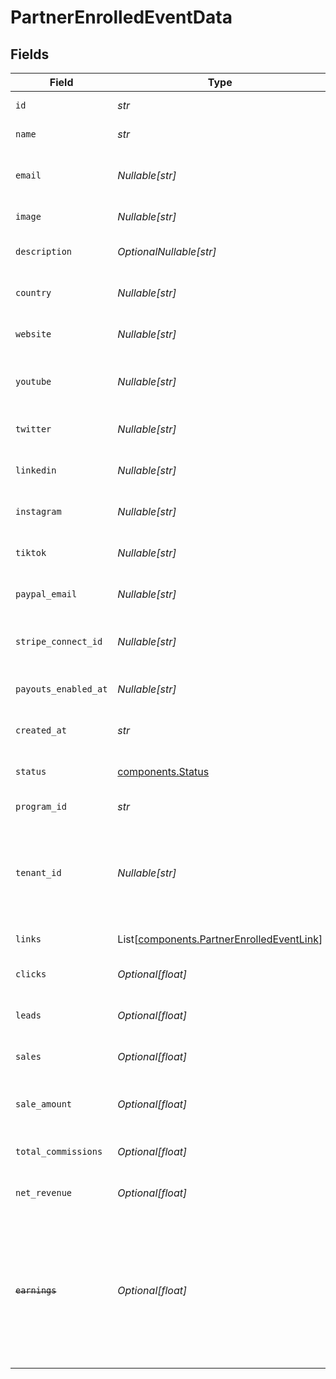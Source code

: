 # PartnerEnrolledEventData


## Fields

| Field                                                                                                                                                                                               | Type                                                                                                                                                                                                | Required                                                                                                                                                                                            | Description                                                                                                                                                                                         |
| --------------------------------------------------------------------------------------------------------------------------------------------------------------------------------------------------- | --------------------------------------------------------------------------------------------------------------------------------------------------------------------------------------------------- | --------------------------------------------------------------------------------------------------------------------------------------------------------------------------------------------------- | --------------------------------------------------------------------------------------------------------------------------------------------------------------------------------------------------- |
| `id`                                                                                                                                                                                                | *str*                                                                                                                                                                                               | :heavy_check_mark:                                                                                                                                                                                  | The partner's unique ID on Dub.                                                                                                                                                                     |
| `name`                                                                                                                                                                                              | *str*                                                                                                                                                                                               | :heavy_check_mark:                                                                                                                                                                                  | The partner's full legal name.                                                                                                                                                                      |
| `email`                                                                                                                                                                                             | *Nullable[str]*                                                                                                                                                                                     | :heavy_check_mark:                                                                                                                                                                                  | The partner's email address. Should be a unique value across Dub.                                                                                                                                   |
| `image`                                                                                                                                                                                             | *Nullable[str]*                                                                                                                                                                                     | :heavy_check_mark:                                                                                                                                                                                  | The partner's avatar image.                                                                                                                                                                         |
| `description`                                                                                                                                                                                       | *OptionalNullable[str]*                                                                                                                                                                             | :heavy_minus_sign:                                                                                                                                                                                  | A brief description of the partner and their background.                                                                                                                                            |
| `country`                                                                                                                                                                                           | *Nullable[str]*                                                                                                                                                                                     | :heavy_check_mark:                                                                                                                                                                                  | The partner's country (required for tax purposes).                                                                                                                                                  |
| `website`                                                                                                                                                                                           | *Nullable[str]*                                                                                                                                                                                     | :heavy_check_mark:                                                                                                                                                                                  | The partner's website URL (including the https protocol).                                                                                                                                           |
| `youtube`                                                                                                                                                                                           | *Nullable[str]*                                                                                                                                                                                     | :heavy_check_mark:                                                                                                                                                                                  | The partner's YouTube channel username (e.g. `johndoe`).                                                                                                                                            |
| `twitter`                                                                                                                                                                                           | *Nullable[str]*                                                                                                                                                                                     | :heavy_check_mark:                                                                                                                                                                                  | The partner's Twitter username (e.g. `johndoe`).                                                                                                                                                    |
| `linkedin`                                                                                                                                                                                          | *Nullable[str]*                                                                                                                                                                                     | :heavy_check_mark:                                                                                                                                                                                  | The partner's LinkedIn username (e.g. `johndoe`).                                                                                                                                                   |
| `instagram`                                                                                                                                                                                         | *Nullable[str]*                                                                                                                                                                                     | :heavy_check_mark:                                                                                                                                                                                  | The partner's Instagram username (e.g. `johndoe`).                                                                                                                                                  |
| `tiktok`                                                                                                                                                                                            | *Nullable[str]*                                                                                                                                                                                     | :heavy_check_mark:                                                                                                                                                                                  | The partner's TikTok username (e.g. `johndoe`).                                                                                                                                                     |
| `paypal_email`                                                                                                                                                                                      | *Nullable[str]*                                                                                                                                                                                     | :heavy_check_mark:                                                                                                                                                                                  | The partner's PayPal email (for receiving payouts via PayPal).                                                                                                                                      |
| `stripe_connect_id`                                                                                                                                                                                 | *Nullable[str]*                                                                                                                                                                                     | :heavy_check_mark:                                                                                                                                                                                  | The partner's Stripe Connect ID (for receiving payouts via Stripe).                                                                                                                                 |
| `payouts_enabled_at`                                                                                                                                                                                | *Nullable[str]*                                                                                                                                                                                     | :heavy_check_mark:                                                                                                                                                                                  | The date when the partner enabled payouts.                                                                                                                                                          |
| `created_at`                                                                                                                                                                                        | *str*                                                                                                                                                                                               | :heavy_check_mark:                                                                                                                                                                                  | The date when the partner was created on Dub.                                                                                                                                                       |
| `status`                                                                                                                                                                                            | [components.Status](../../models/components/status.md)                                                                                                                                              | :heavy_check_mark:                                                                                                                                                                                  | The status of the partner's enrollment in the program.                                                                                                                                              |
| `program_id`                                                                                                                                                                                        | *str*                                                                                                                                                                                               | :heavy_check_mark:                                                                                                                                                                                  | The program's unique ID on Dub.                                                                                                                                                                     |
| `tenant_id`                                                                                                                                                                                         | *Nullable[str]*                                                                                                                                                                                     | :heavy_check_mark:                                                                                                                                                                                  | The partner's unique ID within your database. Can be useful for associating the partner with a user in your database and retrieving/update their data in the future.                                |
| `links`                                                                                                                                                                                             | List[[components.PartnerEnrolledEventLink](../../models/components/partnerenrolledeventlink.md)]                                                                                                    | :heavy_check_mark:                                                                                                                                                                                  | The partner's referral links in this program.                                                                                                                                                       |
| `clicks`                                                                                                                                                                                            | *Optional[float]*                                                                                                                                                                                   | :heavy_minus_sign:                                                                                                                                                                                  | The total number of clicks on the partner's links.                                                                                                                                                  |
| `leads`                                                                                                                                                                                             | *Optional[float]*                                                                                                                                                                                   | :heavy_minus_sign:                                                                                                                                                                                  | The total number of leads generated by the partner's links.                                                                                                                                         |
| `sales`                                                                                                                                                                                             | *Optional[float]*                                                                                                                                                                                   | :heavy_minus_sign:                                                                                                                                                                                  | The total number of sales generated by the partner's links.                                                                                                                                         |
| `sale_amount`                                                                                                                                                                                       | *Optional[float]*                                                                                                                                                                                   | :heavy_minus_sign:                                                                                                                                                                                  | The total amount of sales (in cents) generated by the partner's links.                                                                                                                              |
| `total_commissions`                                                                                                                                                                                 | *Optional[float]*                                                                                                                                                                                   | :heavy_minus_sign:                                                                                                                                                                                  | The total commissions paid to the partner for their referrals.                                                                                                                                      |
| `net_revenue`                                                                                                                                                                                       | *Optional[float]*                                                                                                                                                                                   | :heavy_minus_sign:                                                                                                                                                                                  | The total net revenue generated by the partner.                                                                                                                                                     |
| ~~`earnings`~~                                                                                                                                                                                      | *Optional[float]*                                                                                                                                                                                   | :heavy_minus_sign:                                                                                                                                                                                  | : warning: ** DEPRECATED **: This will be removed in a future release, please migrate away from it as soon as possible.<br/><br/>DEPRECATED: The total earnings/commissions accrued by the partner's links. |